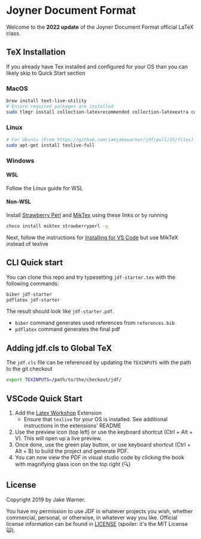 # Joyner Document Format

Welcome to the **2022 update** of the Joyner Document Format official LaTeX class.

## TeX Installation

If you already have Tex installed and configured for your OS than you can likely skip to Quick Start section

### MacOS

```sh
brew install text-live-utility
# Ensure required packages are installed
sudo tlmgr install collection-latexrecommended collection-latexextra collection-fontsrecommended collection-fontsextra collection-mathscience
```

### Linux

```sh
# For Ubuntu (From https://github.com/iamjakewarner/jdf/pull/15/files)
sudo apt-get install texlive-full
```

### Windows

#### WSL

Follow the Linux guide for WSL

#### Non-WSL

Install [Strawberry Perl](https://strawberryperl.com/) and [MikTex](https://miktex.org/howto/install-miktex) using these links or by running

```sh
choco install miktex strawberryperl -y
```

Next, follow the instructions for [Installing for VS Code](#vscode-quick-start) but use MikTeX instead of texlive

## CLI Quick start

You can clone this repo and try typesetting `jdf-starter.tex`
with the following commands:

```sh
biber jdf-starter
pdflatex jdf-starter
```

The result should look like `jdf-starter.pdf`.
* `biber` command generates used references from `references.bib` 
* `pdflatex` command generates the final pdf 

## Adding jdf.cls to Global TeX

The `jdf.cls` file can be referenced by updating the `TEXINPUTS` with the path to the git checkout

```sh
export TEXINPUTS=/path/to/the/checkout/jdf/
```

## VSCode Quick Start

1. Add the [Latex Workshop](https://github.com/James-Yu/LaTeX-Workshop) Extension
    - Ensure that `texlive` for your OS is installed. See additional instructions in the extensions' README
2. Use the preview icon (top left) or use the keyboard shortcut (Ctrl + Alt + V). This will open up a live preview.
3. Once done, use the green play button, or use keyboard shortcut (Ctrl + Alt + B) to build the project and generate PDF.
4. You can now view the PDF in visual studio code by clicking the book with magnifying glass icon on the top right (🔍)

## License

Copyright 2019 by Jake Warner.

You have my permission to use JDF in whatever projects you wish,
whether commercial, personal, or otherwise, in whatever way you like.
Official license information can be found in [LICENSE](LICENSE)
(spoiler: it's the MIT License 🙀).
